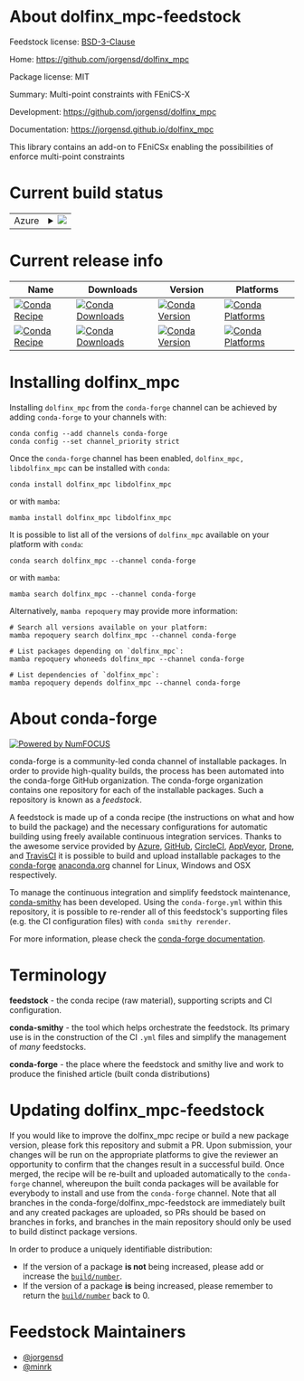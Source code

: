 About dolfinx_mpc-feedstock
===========================

Feedstock license: [BSD-3-Clause](https://github.com/conda-forge/dolfinx_mpc-feedstock/blob/main/LICENSE.txt)

Home: https://github.com/jorgensd/dolfinx_mpc

Package license: MIT

Summary: Multi-point constraints with FEniCS-X

Development: https://github.com/jorgensd/dolfinx_mpc

Documentation: https://jorgensd.github.io/dolfinx_mpc

This library contains an add-on to FEniCSx enabling the possibilities of enforce multi-point constraints

Current build status
====================


<table>
    
  <tr>
    <td>Azure</td>
    <td>
      <details>
        <summary>
          <a href="https://dev.azure.com/conda-forge/feedstock-builds/_build/latest?definitionId=18677&branchName=main">
            <img src="https://dev.azure.com/conda-forge/feedstock-builds/_apis/build/status/dolfinx_mpc-feedstock?branchName=main">
          </a>
        </summary>
        <table>
          <thead><tr><th>Variant</th><th>Status</th></tr></thead>
          <tbody><tr>
              <td>linux_64_mpimpichpython3.10.____cpythonscalarcomplex</td>
              <td>
                <a href="https://dev.azure.com/conda-forge/feedstock-builds/_build/latest?definitionId=18677&branchName=main">
                  <img src="https://dev.azure.com/conda-forge/feedstock-builds/_apis/build/status/dolfinx_mpc-feedstock?branchName=main&jobName=linux&configuration=linux%20linux_64_mpimpichpython3.10.____cpythonscalarcomplex" alt="variant">
                </a>
              </td>
            </tr><tr>
              <td>linux_64_mpimpichpython3.10.____cpythonscalarreal</td>
              <td>
                <a href="https://dev.azure.com/conda-forge/feedstock-builds/_build/latest?definitionId=18677&branchName=main">
                  <img src="https://dev.azure.com/conda-forge/feedstock-builds/_apis/build/status/dolfinx_mpc-feedstock?branchName=main&jobName=linux&configuration=linux%20linux_64_mpimpichpython3.10.____cpythonscalarreal" alt="variant">
                </a>
              </td>
            </tr><tr>
              <td>linux_64_mpimpichpython3.11.____cpythonscalarcomplex</td>
              <td>
                <a href="https://dev.azure.com/conda-forge/feedstock-builds/_build/latest?definitionId=18677&branchName=main">
                  <img src="https://dev.azure.com/conda-forge/feedstock-builds/_apis/build/status/dolfinx_mpc-feedstock?branchName=main&jobName=linux&configuration=linux%20linux_64_mpimpichpython3.11.____cpythonscalarcomplex" alt="variant">
                </a>
              </td>
            </tr><tr>
              <td>linux_64_mpimpichpython3.11.____cpythonscalarreal</td>
              <td>
                <a href="https://dev.azure.com/conda-forge/feedstock-builds/_build/latest?definitionId=18677&branchName=main">
                  <img src="https://dev.azure.com/conda-forge/feedstock-builds/_apis/build/status/dolfinx_mpc-feedstock?branchName=main&jobName=linux&configuration=linux%20linux_64_mpimpichpython3.11.____cpythonscalarreal" alt="variant">
                </a>
              </td>
            </tr><tr>
              <td>linux_64_mpimpichpython3.12.____cpythonscalarcomplex</td>
              <td>
                <a href="https://dev.azure.com/conda-forge/feedstock-builds/_build/latest?definitionId=18677&branchName=main">
                  <img src="https://dev.azure.com/conda-forge/feedstock-builds/_apis/build/status/dolfinx_mpc-feedstock?branchName=main&jobName=linux&configuration=linux%20linux_64_mpimpichpython3.12.____cpythonscalarcomplex" alt="variant">
                </a>
              </td>
            </tr><tr>
              <td>linux_64_mpimpichpython3.12.____cpythonscalarreal</td>
              <td>
                <a href="https://dev.azure.com/conda-forge/feedstock-builds/_build/latest?definitionId=18677&branchName=main">
                  <img src="https://dev.azure.com/conda-forge/feedstock-builds/_apis/build/status/dolfinx_mpc-feedstock?branchName=main&jobName=linux&configuration=linux%20linux_64_mpimpichpython3.12.____cpythonscalarreal" alt="variant">
                </a>
              </td>
            </tr><tr>
              <td>linux_64_mpimpichpython3.13.____cp313scalarcomplex</td>
              <td>
                <a href="https://dev.azure.com/conda-forge/feedstock-builds/_build/latest?definitionId=18677&branchName=main">
                  <img src="https://dev.azure.com/conda-forge/feedstock-builds/_apis/build/status/dolfinx_mpc-feedstock?branchName=main&jobName=linux&configuration=linux%20linux_64_mpimpichpython3.13.____cp313scalarcomplex" alt="variant">
                </a>
              </td>
            </tr><tr>
              <td>linux_64_mpimpichpython3.13.____cp313scalarreal</td>
              <td>
                <a href="https://dev.azure.com/conda-forge/feedstock-builds/_build/latest?definitionId=18677&branchName=main">
                  <img src="https://dev.azure.com/conda-forge/feedstock-builds/_apis/build/status/dolfinx_mpc-feedstock?branchName=main&jobName=linux&configuration=linux%20linux_64_mpimpichpython3.13.____cp313scalarreal" alt="variant">
                </a>
              </td>
            </tr><tr>
              <td>linux_64_mpimpichpython3.14.____cp314scalarcomplex</td>
              <td>
                <a href="https://dev.azure.com/conda-forge/feedstock-builds/_build/latest?definitionId=18677&branchName=main">
                  <img src="https://dev.azure.com/conda-forge/feedstock-builds/_apis/build/status/dolfinx_mpc-feedstock?branchName=main&jobName=linux&configuration=linux%20linux_64_mpimpichpython3.14.____cp314scalarcomplex" alt="variant">
                </a>
              </td>
            </tr><tr>
              <td>linux_64_mpimpichpython3.14.____cp314scalarreal</td>
              <td>
                <a href="https://dev.azure.com/conda-forge/feedstock-builds/_build/latest?definitionId=18677&branchName=main">
                  <img src="https://dev.azure.com/conda-forge/feedstock-builds/_apis/build/status/dolfinx_mpc-feedstock?branchName=main&jobName=linux&configuration=linux%20linux_64_mpimpichpython3.14.____cp314scalarreal" alt="variant">
                </a>
              </td>
            </tr><tr>
              <td>linux_64_mpiopenmpipython3.10.____cpythonscalarcomplex</td>
              <td>
                <a href="https://dev.azure.com/conda-forge/feedstock-builds/_build/latest?definitionId=18677&branchName=main">
                  <img src="https://dev.azure.com/conda-forge/feedstock-builds/_apis/build/status/dolfinx_mpc-feedstock?branchName=main&jobName=linux&configuration=linux%20linux_64_mpiopenmpipython3.10.____cpythonscalarcomplex" alt="variant">
                </a>
              </td>
            </tr><tr>
              <td>linux_64_mpiopenmpipython3.10.____cpythonscalarreal</td>
              <td>
                <a href="https://dev.azure.com/conda-forge/feedstock-builds/_build/latest?definitionId=18677&branchName=main">
                  <img src="https://dev.azure.com/conda-forge/feedstock-builds/_apis/build/status/dolfinx_mpc-feedstock?branchName=main&jobName=linux&configuration=linux%20linux_64_mpiopenmpipython3.10.____cpythonscalarreal" alt="variant">
                </a>
              </td>
            </tr><tr>
              <td>linux_64_mpiopenmpipython3.11.____cpythonscalarcomplex</td>
              <td>
                <a href="https://dev.azure.com/conda-forge/feedstock-builds/_build/latest?definitionId=18677&branchName=main">
                  <img src="https://dev.azure.com/conda-forge/feedstock-builds/_apis/build/status/dolfinx_mpc-feedstock?branchName=main&jobName=linux&configuration=linux%20linux_64_mpiopenmpipython3.11.____cpythonscalarcomplex" alt="variant">
                </a>
              </td>
            </tr><tr>
              <td>linux_64_mpiopenmpipython3.11.____cpythonscalarreal</td>
              <td>
                <a href="https://dev.azure.com/conda-forge/feedstock-builds/_build/latest?definitionId=18677&branchName=main">
                  <img src="https://dev.azure.com/conda-forge/feedstock-builds/_apis/build/status/dolfinx_mpc-feedstock?branchName=main&jobName=linux&configuration=linux%20linux_64_mpiopenmpipython3.11.____cpythonscalarreal" alt="variant">
                </a>
              </td>
            </tr><tr>
              <td>linux_64_mpiopenmpipython3.12.____cpythonscalarcomplex</td>
              <td>
                <a href="https://dev.azure.com/conda-forge/feedstock-builds/_build/latest?definitionId=18677&branchName=main">
                  <img src="https://dev.azure.com/conda-forge/feedstock-builds/_apis/build/status/dolfinx_mpc-feedstock?branchName=main&jobName=linux&configuration=linux%20linux_64_mpiopenmpipython3.12.____cpythonscalarcomplex" alt="variant">
                </a>
              </td>
            </tr><tr>
              <td>linux_64_mpiopenmpipython3.12.____cpythonscalarreal</td>
              <td>
                <a href="https://dev.azure.com/conda-forge/feedstock-builds/_build/latest?definitionId=18677&branchName=main">
                  <img src="https://dev.azure.com/conda-forge/feedstock-builds/_apis/build/status/dolfinx_mpc-feedstock?branchName=main&jobName=linux&configuration=linux%20linux_64_mpiopenmpipython3.12.____cpythonscalarreal" alt="variant">
                </a>
              </td>
            </tr><tr>
              <td>linux_64_mpiopenmpipython3.13.____cp313scalarcomplex</td>
              <td>
                <a href="https://dev.azure.com/conda-forge/feedstock-builds/_build/latest?definitionId=18677&branchName=main">
                  <img src="https://dev.azure.com/conda-forge/feedstock-builds/_apis/build/status/dolfinx_mpc-feedstock?branchName=main&jobName=linux&configuration=linux%20linux_64_mpiopenmpipython3.13.____cp313scalarcomplex" alt="variant">
                </a>
              </td>
            </tr><tr>
              <td>linux_64_mpiopenmpipython3.13.____cp313scalarreal</td>
              <td>
                <a href="https://dev.azure.com/conda-forge/feedstock-builds/_build/latest?definitionId=18677&branchName=main">
                  <img src="https://dev.azure.com/conda-forge/feedstock-builds/_apis/build/status/dolfinx_mpc-feedstock?branchName=main&jobName=linux&configuration=linux%20linux_64_mpiopenmpipython3.13.____cp313scalarreal" alt="variant">
                </a>
              </td>
            </tr><tr>
              <td>linux_64_mpiopenmpipython3.14.____cp314scalarcomplex</td>
              <td>
                <a href="https://dev.azure.com/conda-forge/feedstock-builds/_build/latest?definitionId=18677&branchName=main">
                  <img src="https://dev.azure.com/conda-forge/feedstock-builds/_apis/build/status/dolfinx_mpc-feedstock?branchName=main&jobName=linux&configuration=linux%20linux_64_mpiopenmpipython3.14.____cp314scalarcomplex" alt="variant">
                </a>
              </td>
            </tr><tr>
              <td>linux_64_mpiopenmpipython3.14.____cp314scalarreal</td>
              <td>
                <a href="https://dev.azure.com/conda-forge/feedstock-builds/_build/latest?definitionId=18677&branchName=main">
                  <img src="https://dev.azure.com/conda-forge/feedstock-builds/_apis/build/status/dolfinx_mpc-feedstock?branchName=main&jobName=linux&configuration=linux%20linux_64_mpiopenmpipython3.14.____cp314scalarreal" alt="variant">
                </a>
              </td>
            </tr><tr>
              <td>linux_aarch64_mpimpichpython3.10.____cpythonscalarcomplex</td>
              <td>
                <a href="https://dev.azure.com/conda-forge/feedstock-builds/_build/latest?definitionId=18677&branchName=main">
                  <img src="https://dev.azure.com/conda-forge/feedstock-builds/_apis/build/status/dolfinx_mpc-feedstock?branchName=main&jobName=linux&configuration=linux%20linux_aarch64_mpimpichpython3.10.____cpythonscalarcomplex" alt="variant">
                </a>
              </td>
            </tr><tr>
              <td>linux_aarch64_mpimpichpython3.10.____cpythonscalarreal</td>
              <td>
                <a href="https://dev.azure.com/conda-forge/feedstock-builds/_build/latest?definitionId=18677&branchName=main">
                  <img src="https://dev.azure.com/conda-forge/feedstock-builds/_apis/build/status/dolfinx_mpc-feedstock?branchName=main&jobName=linux&configuration=linux%20linux_aarch64_mpimpichpython3.10.____cpythonscalarreal" alt="variant">
                </a>
              </td>
            </tr><tr>
              <td>linux_aarch64_mpimpichpython3.11.____cpythonscalarcomplex</td>
              <td>
                <a href="https://dev.azure.com/conda-forge/feedstock-builds/_build/latest?definitionId=18677&branchName=main">
                  <img src="https://dev.azure.com/conda-forge/feedstock-builds/_apis/build/status/dolfinx_mpc-feedstock?branchName=main&jobName=linux&configuration=linux%20linux_aarch64_mpimpichpython3.11.____cpythonscalarcomplex" alt="variant">
                </a>
              </td>
            </tr><tr>
              <td>linux_aarch64_mpimpichpython3.11.____cpythonscalarreal</td>
              <td>
                <a href="https://dev.azure.com/conda-forge/feedstock-builds/_build/latest?definitionId=18677&branchName=main">
                  <img src="https://dev.azure.com/conda-forge/feedstock-builds/_apis/build/status/dolfinx_mpc-feedstock?branchName=main&jobName=linux&configuration=linux%20linux_aarch64_mpimpichpython3.11.____cpythonscalarreal" alt="variant">
                </a>
              </td>
            </tr><tr>
              <td>linux_aarch64_mpimpichpython3.12.____cpythonscalarcomplex</td>
              <td>
                <a href="https://dev.azure.com/conda-forge/feedstock-builds/_build/latest?definitionId=18677&branchName=main">
                  <img src="https://dev.azure.com/conda-forge/feedstock-builds/_apis/build/status/dolfinx_mpc-feedstock?branchName=main&jobName=linux&configuration=linux%20linux_aarch64_mpimpichpython3.12.____cpythonscalarcomplex" alt="variant">
                </a>
              </td>
            </tr><tr>
              <td>linux_aarch64_mpimpichpython3.12.____cpythonscalarreal</td>
              <td>
                <a href="https://dev.azure.com/conda-forge/feedstock-builds/_build/latest?definitionId=18677&branchName=main">
                  <img src="https://dev.azure.com/conda-forge/feedstock-builds/_apis/build/status/dolfinx_mpc-feedstock?branchName=main&jobName=linux&configuration=linux%20linux_aarch64_mpimpichpython3.12.____cpythonscalarreal" alt="variant">
                </a>
              </td>
            </tr><tr>
              <td>linux_aarch64_mpimpichpython3.13.____cp313scalarcomplex</td>
              <td>
                <a href="https://dev.azure.com/conda-forge/feedstock-builds/_build/latest?definitionId=18677&branchName=main">
                  <img src="https://dev.azure.com/conda-forge/feedstock-builds/_apis/build/status/dolfinx_mpc-feedstock?branchName=main&jobName=linux&configuration=linux%20linux_aarch64_mpimpichpython3.13.____cp313scalarcomplex" alt="variant">
                </a>
              </td>
            </tr><tr>
              <td>linux_aarch64_mpimpichpython3.13.____cp313scalarreal</td>
              <td>
                <a href="https://dev.azure.com/conda-forge/feedstock-builds/_build/latest?definitionId=18677&branchName=main">
                  <img src="https://dev.azure.com/conda-forge/feedstock-builds/_apis/build/status/dolfinx_mpc-feedstock?branchName=main&jobName=linux&configuration=linux%20linux_aarch64_mpimpichpython3.13.____cp313scalarreal" alt="variant">
                </a>
              </td>
            </tr><tr>
              <td>linux_aarch64_mpimpichpython3.14.____cp314scalarcomplex</td>
              <td>
                <a href="https://dev.azure.com/conda-forge/feedstock-builds/_build/latest?definitionId=18677&branchName=main">
                  <img src="https://dev.azure.com/conda-forge/feedstock-builds/_apis/build/status/dolfinx_mpc-feedstock?branchName=main&jobName=linux&configuration=linux%20linux_aarch64_mpimpichpython3.14.____cp314scalarcomplex" alt="variant">
                </a>
              </td>
            </tr><tr>
              <td>linux_aarch64_mpimpichpython3.14.____cp314scalarreal</td>
              <td>
                <a href="https://dev.azure.com/conda-forge/feedstock-builds/_build/latest?definitionId=18677&branchName=main">
                  <img src="https://dev.azure.com/conda-forge/feedstock-builds/_apis/build/status/dolfinx_mpc-feedstock?branchName=main&jobName=linux&configuration=linux%20linux_aarch64_mpimpichpython3.14.____cp314scalarreal" alt="variant">
                </a>
              </td>
            </tr><tr>
              <td>linux_aarch64_mpiopenmpipython3.10.____cpythonscalarcomplex</td>
              <td>
                <a href="https://dev.azure.com/conda-forge/feedstock-builds/_build/latest?definitionId=18677&branchName=main">
                  <img src="https://dev.azure.com/conda-forge/feedstock-builds/_apis/build/status/dolfinx_mpc-feedstock?branchName=main&jobName=linux&configuration=linux%20linux_aarch64_mpiopenmpipython3.10.____cpythonscalarcomplex" alt="variant">
                </a>
              </td>
            </tr><tr>
              <td>linux_aarch64_mpiopenmpipython3.10.____cpythonscalarreal</td>
              <td>
                <a href="https://dev.azure.com/conda-forge/feedstock-builds/_build/latest?definitionId=18677&branchName=main">
                  <img src="https://dev.azure.com/conda-forge/feedstock-builds/_apis/build/status/dolfinx_mpc-feedstock?branchName=main&jobName=linux&configuration=linux%20linux_aarch64_mpiopenmpipython3.10.____cpythonscalarreal" alt="variant">
                </a>
              </td>
            </tr><tr>
              <td>linux_aarch64_mpiopenmpipython3.11.____cpythonscalarcomplex</td>
              <td>
                <a href="https://dev.azure.com/conda-forge/feedstock-builds/_build/latest?definitionId=18677&branchName=main">
                  <img src="https://dev.azure.com/conda-forge/feedstock-builds/_apis/build/status/dolfinx_mpc-feedstock?branchName=main&jobName=linux&configuration=linux%20linux_aarch64_mpiopenmpipython3.11.____cpythonscalarcomplex" alt="variant">
                </a>
              </td>
            </tr><tr>
              <td>linux_aarch64_mpiopenmpipython3.11.____cpythonscalarreal</td>
              <td>
                <a href="https://dev.azure.com/conda-forge/feedstock-builds/_build/latest?definitionId=18677&branchName=main">
                  <img src="https://dev.azure.com/conda-forge/feedstock-builds/_apis/build/status/dolfinx_mpc-feedstock?branchName=main&jobName=linux&configuration=linux%20linux_aarch64_mpiopenmpipython3.11.____cpythonscalarreal" alt="variant">
                </a>
              </td>
            </tr><tr>
              <td>linux_aarch64_mpiopenmpipython3.12.____cpythonscalarcomplex</td>
              <td>
                <a href="https://dev.azure.com/conda-forge/feedstock-builds/_build/latest?definitionId=18677&branchName=main">
                  <img src="https://dev.azure.com/conda-forge/feedstock-builds/_apis/build/status/dolfinx_mpc-feedstock?branchName=main&jobName=linux&configuration=linux%20linux_aarch64_mpiopenmpipython3.12.____cpythonscalarcomplex" alt="variant">
                </a>
              </td>
            </tr><tr>
              <td>linux_aarch64_mpiopenmpipython3.12.____cpythonscalarreal</td>
              <td>
                <a href="https://dev.azure.com/conda-forge/feedstock-builds/_build/latest?definitionId=18677&branchName=main">
                  <img src="https://dev.azure.com/conda-forge/feedstock-builds/_apis/build/status/dolfinx_mpc-feedstock?branchName=main&jobName=linux&configuration=linux%20linux_aarch64_mpiopenmpipython3.12.____cpythonscalarreal" alt="variant">
                </a>
              </td>
            </tr><tr>
              <td>linux_aarch64_mpiopenmpipython3.13.____cp313scalarcomplex</td>
              <td>
                <a href="https://dev.azure.com/conda-forge/feedstock-builds/_build/latest?definitionId=18677&branchName=main">
                  <img src="https://dev.azure.com/conda-forge/feedstock-builds/_apis/build/status/dolfinx_mpc-feedstock?branchName=main&jobName=linux&configuration=linux%20linux_aarch64_mpiopenmpipython3.13.____cp313scalarcomplex" alt="variant">
                </a>
              </td>
            </tr><tr>
              <td>linux_aarch64_mpiopenmpipython3.13.____cp313scalarreal</td>
              <td>
                <a href="https://dev.azure.com/conda-forge/feedstock-builds/_build/latest?definitionId=18677&branchName=main">
                  <img src="https://dev.azure.com/conda-forge/feedstock-builds/_apis/build/status/dolfinx_mpc-feedstock?branchName=main&jobName=linux&configuration=linux%20linux_aarch64_mpiopenmpipython3.13.____cp313scalarreal" alt="variant">
                </a>
              </td>
            </tr><tr>
              <td>linux_aarch64_mpiopenmpipython3.14.____cp314scalarcomplex</td>
              <td>
                <a href="https://dev.azure.com/conda-forge/feedstock-builds/_build/latest?definitionId=18677&branchName=main">
                  <img src="https://dev.azure.com/conda-forge/feedstock-builds/_apis/build/status/dolfinx_mpc-feedstock?branchName=main&jobName=linux&configuration=linux%20linux_aarch64_mpiopenmpipython3.14.____cp314scalarcomplex" alt="variant">
                </a>
              </td>
            </tr><tr>
              <td>linux_aarch64_mpiopenmpipython3.14.____cp314scalarreal</td>
              <td>
                <a href="https://dev.azure.com/conda-forge/feedstock-builds/_build/latest?definitionId=18677&branchName=main">
                  <img src="https://dev.azure.com/conda-forge/feedstock-builds/_apis/build/status/dolfinx_mpc-feedstock?branchName=main&jobName=linux&configuration=linux%20linux_aarch64_mpiopenmpipython3.14.____cp314scalarreal" alt="variant">
                </a>
              </td>
            </tr><tr>
              <td>osx_64_mpimpichpython3.10.____cpythonscalarcomplex</td>
              <td>
                <a href="https://dev.azure.com/conda-forge/feedstock-builds/_build/latest?definitionId=18677&branchName=main">
                  <img src="https://dev.azure.com/conda-forge/feedstock-builds/_apis/build/status/dolfinx_mpc-feedstock?branchName=main&jobName=osx&configuration=osx%20osx_64_mpimpichpython3.10.____cpythonscalarcomplex" alt="variant">
                </a>
              </td>
            </tr><tr>
              <td>osx_64_mpimpichpython3.10.____cpythonscalarreal</td>
              <td>
                <a href="https://dev.azure.com/conda-forge/feedstock-builds/_build/latest?definitionId=18677&branchName=main">
                  <img src="https://dev.azure.com/conda-forge/feedstock-builds/_apis/build/status/dolfinx_mpc-feedstock?branchName=main&jobName=osx&configuration=osx%20osx_64_mpimpichpython3.10.____cpythonscalarreal" alt="variant">
                </a>
              </td>
            </tr><tr>
              <td>osx_64_mpimpichpython3.11.____cpythonscalarcomplex</td>
              <td>
                <a href="https://dev.azure.com/conda-forge/feedstock-builds/_build/latest?definitionId=18677&branchName=main">
                  <img src="https://dev.azure.com/conda-forge/feedstock-builds/_apis/build/status/dolfinx_mpc-feedstock?branchName=main&jobName=osx&configuration=osx%20osx_64_mpimpichpython3.11.____cpythonscalarcomplex" alt="variant">
                </a>
              </td>
            </tr><tr>
              <td>osx_64_mpimpichpython3.11.____cpythonscalarreal</td>
              <td>
                <a href="https://dev.azure.com/conda-forge/feedstock-builds/_build/latest?definitionId=18677&branchName=main">
                  <img src="https://dev.azure.com/conda-forge/feedstock-builds/_apis/build/status/dolfinx_mpc-feedstock?branchName=main&jobName=osx&configuration=osx%20osx_64_mpimpichpython3.11.____cpythonscalarreal" alt="variant">
                </a>
              </td>
            </tr><tr>
              <td>osx_64_mpimpichpython3.12.____cpythonscalarcomplex</td>
              <td>
                <a href="https://dev.azure.com/conda-forge/feedstock-builds/_build/latest?definitionId=18677&branchName=main">
                  <img src="https://dev.azure.com/conda-forge/feedstock-builds/_apis/build/status/dolfinx_mpc-feedstock?branchName=main&jobName=osx&configuration=osx%20osx_64_mpimpichpython3.12.____cpythonscalarcomplex" alt="variant">
                </a>
              </td>
            </tr><tr>
              <td>osx_64_mpimpichpython3.12.____cpythonscalarreal</td>
              <td>
                <a href="https://dev.azure.com/conda-forge/feedstock-builds/_build/latest?definitionId=18677&branchName=main">
                  <img src="https://dev.azure.com/conda-forge/feedstock-builds/_apis/build/status/dolfinx_mpc-feedstock?branchName=main&jobName=osx&configuration=osx%20osx_64_mpimpichpython3.12.____cpythonscalarreal" alt="variant">
                </a>
              </td>
            </tr><tr>
              <td>osx_64_mpimpichpython3.13.____cp313scalarcomplex</td>
              <td>
                <a href="https://dev.azure.com/conda-forge/feedstock-builds/_build/latest?definitionId=18677&branchName=main">
                  <img src="https://dev.azure.com/conda-forge/feedstock-builds/_apis/build/status/dolfinx_mpc-feedstock?branchName=main&jobName=osx&configuration=osx%20osx_64_mpimpichpython3.13.____cp313scalarcomplex" alt="variant">
                </a>
              </td>
            </tr><tr>
              <td>osx_64_mpimpichpython3.13.____cp313scalarreal</td>
              <td>
                <a href="https://dev.azure.com/conda-forge/feedstock-builds/_build/latest?definitionId=18677&branchName=main">
                  <img src="https://dev.azure.com/conda-forge/feedstock-builds/_apis/build/status/dolfinx_mpc-feedstock?branchName=main&jobName=osx&configuration=osx%20osx_64_mpimpichpython3.13.____cp313scalarreal" alt="variant">
                </a>
              </td>
            </tr><tr>
              <td>osx_64_mpimpichpython3.14.____cp314scalarcomplex</td>
              <td>
                <a href="https://dev.azure.com/conda-forge/feedstock-builds/_build/latest?definitionId=18677&branchName=main">
                  <img src="https://dev.azure.com/conda-forge/feedstock-builds/_apis/build/status/dolfinx_mpc-feedstock?branchName=main&jobName=osx&configuration=osx%20osx_64_mpimpichpython3.14.____cp314scalarcomplex" alt="variant">
                </a>
              </td>
            </tr><tr>
              <td>osx_64_mpimpichpython3.14.____cp314scalarreal</td>
              <td>
                <a href="https://dev.azure.com/conda-forge/feedstock-builds/_build/latest?definitionId=18677&branchName=main">
                  <img src="https://dev.azure.com/conda-forge/feedstock-builds/_apis/build/status/dolfinx_mpc-feedstock?branchName=main&jobName=osx&configuration=osx%20osx_64_mpimpichpython3.14.____cp314scalarreal" alt="variant">
                </a>
              </td>
            </tr><tr>
              <td>osx_64_mpiopenmpipython3.10.____cpythonscalarcomplex</td>
              <td>
                <a href="https://dev.azure.com/conda-forge/feedstock-builds/_build/latest?definitionId=18677&branchName=main">
                  <img src="https://dev.azure.com/conda-forge/feedstock-builds/_apis/build/status/dolfinx_mpc-feedstock?branchName=main&jobName=osx&configuration=osx%20osx_64_mpiopenmpipython3.10.____cpythonscalarcomplex" alt="variant">
                </a>
              </td>
            </tr><tr>
              <td>osx_64_mpiopenmpipython3.10.____cpythonscalarreal</td>
              <td>
                <a href="https://dev.azure.com/conda-forge/feedstock-builds/_build/latest?definitionId=18677&branchName=main">
                  <img src="https://dev.azure.com/conda-forge/feedstock-builds/_apis/build/status/dolfinx_mpc-feedstock?branchName=main&jobName=osx&configuration=osx%20osx_64_mpiopenmpipython3.10.____cpythonscalarreal" alt="variant">
                </a>
              </td>
            </tr><tr>
              <td>osx_64_mpiopenmpipython3.11.____cpythonscalarcomplex</td>
              <td>
                <a href="https://dev.azure.com/conda-forge/feedstock-builds/_build/latest?definitionId=18677&branchName=main">
                  <img src="https://dev.azure.com/conda-forge/feedstock-builds/_apis/build/status/dolfinx_mpc-feedstock?branchName=main&jobName=osx&configuration=osx%20osx_64_mpiopenmpipython3.11.____cpythonscalarcomplex" alt="variant">
                </a>
              </td>
            </tr><tr>
              <td>osx_64_mpiopenmpipython3.11.____cpythonscalarreal</td>
              <td>
                <a href="https://dev.azure.com/conda-forge/feedstock-builds/_build/latest?definitionId=18677&branchName=main">
                  <img src="https://dev.azure.com/conda-forge/feedstock-builds/_apis/build/status/dolfinx_mpc-feedstock?branchName=main&jobName=osx&configuration=osx%20osx_64_mpiopenmpipython3.11.____cpythonscalarreal" alt="variant">
                </a>
              </td>
            </tr><tr>
              <td>osx_64_mpiopenmpipython3.12.____cpythonscalarcomplex</td>
              <td>
                <a href="https://dev.azure.com/conda-forge/feedstock-builds/_build/latest?definitionId=18677&branchName=main">
                  <img src="https://dev.azure.com/conda-forge/feedstock-builds/_apis/build/status/dolfinx_mpc-feedstock?branchName=main&jobName=osx&configuration=osx%20osx_64_mpiopenmpipython3.12.____cpythonscalarcomplex" alt="variant">
                </a>
              </td>
            </tr><tr>
              <td>osx_64_mpiopenmpipython3.12.____cpythonscalarreal</td>
              <td>
                <a href="https://dev.azure.com/conda-forge/feedstock-builds/_build/latest?definitionId=18677&branchName=main">
                  <img src="https://dev.azure.com/conda-forge/feedstock-builds/_apis/build/status/dolfinx_mpc-feedstock?branchName=main&jobName=osx&configuration=osx%20osx_64_mpiopenmpipython3.12.____cpythonscalarreal" alt="variant">
                </a>
              </td>
            </tr><tr>
              <td>osx_64_mpiopenmpipython3.13.____cp313scalarcomplex</td>
              <td>
                <a href="https://dev.azure.com/conda-forge/feedstock-builds/_build/latest?definitionId=18677&branchName=main">
                  <img src="https://dev.azure.com/conda-forge/feedstock-builds/_apis/build/status/dolfinx_mpc-feedstock?branchName=main&jobName=osx&configuration=osx%20osx_64_mpiopenmpipython3.13.____cp313scalarcomplex" alt="variant">
                </a>
              </td>
            </tr><tr>
              <td>osx_64_mpiopenmpipython3.13.____cp313scalarreal</td>
              <td>
                <a href="https://dev.azure.com/conda-forge/feedstock-builds/_build/latest?definitionId=18677&branchName=main">
                  <img src="https://dev.azure.com/conda-forge/feedstock-builds/_apis/build/status/dolfinx_mpc-feedstock?branchName=main&jobName=osx&configuration=osx%20osx_64_mpiopenmpipython3.13.____cp313scalarreal" alt="variant">
                </a>
              </td>
            </tr><tr>
              <td>osx_64_mpiopenmpipython3.14.____cp314scalarcomplex</td>
              <td>
                <a href="https://dev.azure.com/conda-forge/feedstock-builds/_build/latest?definitionId=18677&branchName=main">
                  <img src="https://dev.azure.com/conda-forge/feedstock-builds/_apis/build/status/dolfinx_mpc-feedstock?branchName=main&jobName=osx&configuration=osx%20osx_64_mpiopenmpipython3.14.____cp314scalarcomplex" alt="variant">
                </a>
              </td>
            </tr><tr>
              <td>osx_64_mpiopenmpipython3.14.____cp314scalarreal</td>
              <td>
                <a href="https://dev.azure.com/conda-forge/feedstock-builds/_build/latest?definitionId=18677&branchName=main">
                  <img src="https://dev.azure.com/conda-forge/feedstock-builds/_apis/build/status/dolfinx_mpc-feedstock?branchName=main&jobName=osx&configuration=osx%20osx_64_mpiopenmpipython3.14.____cp314scalarreal" alt="variant">
                </a>
              </td>
            </tr><tr>
              <td>osx_arm64_mpimpichpython3.10.____cpythonscalarcomplex</td>
              <td>
                <a href="https://dev.azure.com/conda-forge/feedstock-builds/_build/latest?definitionId=18677&branchName=main">
                  <img src="https://dev.azure.com/conda-forge/feedstock-builds/_apis/build/status/dolfinx_mpc-feedstock?branchName=main&jobName=osx&configuration=osx%20osx_arm64_mpimpichpython3.10.____cpythonscalarcomplex" alt="variant">
                </a>
              </td>
            </tr><tr>
              <td>osx_arm64_mpimpichpython3.10.____cpythonscalarreal</td>
              <td>
                <a href="https://dev.azure.com/conda-forge/feedstock-builds/_build/latest?definitionId=18677&branchName=main">
                  <img src="https://dev.azure.com/conda-forge/feedstock-builds/_apis/build/status/dolfinx_mpc-feedstock?branchName=main&jobName=osx&configuration=osx%20osx_arm64_mpimpichpython3.10.____cpythonscalarreal" alt="variant">
                </a>
              </td>
            </tr><tr>
              <td>osx_arm64_mpimpichpython3.11.____cpythonscalarcomplex</td>
              <td>
                <a href="https://dev.azure.com/conda-forge/feedstock-builds/_build/latest?definitionId=18677&branchName=main">
                  <img src="https://dev.azure.com/conda-forge/feedstock-builds/_apis/build/status/dolfinx_mpc-feedstock?branchName=main&jobName=osx&configuration=osx%20osx_arm64_mpimpichpython3.11.____cpythonscalarcomplex" alt="variant">
                </a>
              </td>
            </tr><tr>
              <td>osx_arm64_mpimpichpython3.11.____cpythonscalarreal</td>
              <td>
                <a href="https://dev.azure.com/conda-forge/feedstock-builds/_build/latest?definitionId=18677&branchName=main">
                  <img src="https://dev.azure.com/conda-forge/feedstock-builds/_apis/build/status/dolfinx_mpc-feedstock?branchName=main&jobName=osx&configuration=osx%20osx_arm64_mpimpichpython3.11.____cpythonscalarreal" alt="variant">
                </a>
              </td>
            </tr><tr>
              <td>osx_arm64_mpimpichpython3.12.____cpythonscalarcomplex</td>
              <td>
                <a href="https://dev.azure.com/conda-forge/feedstock-builds/_build/latest?definitionId=18677&branchName=main">
                  <img src="https://dev.azure.com/conda-forge/feedstock-builds/_apis/build/status/dolfinx_mpc-feedstock?branchName=main&jobName=osx&configuration=osx%20osx_arm64_mpimpichpython3.12.____cpythonscalarcomplex" alt="variant">
                </a>
              </td>
            </tr><tr>
              <td>osx_arm64_mpimpichpython3.12.____cpythonscalarreal</td>
              <td>
                <a href="https://dev.azure.com/conda-forge/feedstock-builds/_build/latest?definitionId=18677&branchName=main">
                  <img src="https://dev.azure.com/conda-forge/feedstock-builds/_apis/build/status/dolfinx_mpc-feedstock?branchName=main&jobName=osx&configuration=osx%20osx_arm64_mpimpichpython3.12.____cpythonscalarreal" alt="variant">
                </a>
              </td>
            </tr><tr>
              <td>osx_arm64_mpimpichpython3.13.____cp313scalarcomplex</td>
              <td>
                <a href="https://dev.azure.com/conda-forge/feedstock-builds/_build/latest?definitionId=18677&branchName=main">
                  <img src="https://dev.azure.com/conda-forge/feedstock-builds/_apis/build/status/dolfinx_mpc-feedstock?branchName=main&jobName=osx&configuration=osx%20osx_arm64_mpimpichpython3.13.____cp313scalarcomplex" alt="variant">
                </a>
              </td>
            </tr><tr>
              <td>osx_arm64_mpimpichpython3.13.____cp313scalarreal</td>
              <td>
                <a href="https://dev.azure.com/conda-forge/feedstock-builds/_build/latest?definitionId=18677&branchName=main">
                  <img src="https://dev.azure.com/conda-forge/feedstock-builds/_apis/build/status/dolfinx_mpc-feedstock?branchName=main&jobName=osx&configuration=osx%20osx_arm64_mpimpichpython3.13.____cp313scalarreal" alt="variant">
                </a>
              </td>
            </tr><tr>
              <td>osx_arm64_mpimpichpython3.14.____cp314scalarcomplex</td>
              <td>
                <a href="https://dev.azure.com/conda-forge/feedstock-builds/_build/latest?definitionId=18677&branchName=main">
                  <img src="https://dev.azure.com/conda-forge/feedstock-builds/_apis/build/status/dolfinx_mpc-feedstock?branchName=main&jobName=osx&configuration=osx%20osx_arm64_mpimpichpython3.14.____cp314scalarcomplex" alt="variant">
                </a>
              </td>
            </tr><tr>
              <td>osx_arm64_mpimpichpython3.14.____cp314scalarreal</td>
              <td>
                <a href="https://dev.azure.com/conda-forge/feedstock-builds/_build/latest?definitionId=18677&branchName=main">
                  <img src="https://dev.azure.com/conda-forge/feedstock-builds/_apis/build/status/dolfinx_mpc-feedstock?branchName=main&jobName=osx&configuration=osx%20osx_arm64_mpimpichpython3.14.____cp314scalarreal" alt="variant">
                </a>
              </td>
            </tr><tr>
              <td>osx_arm64_mpiopenmpipython3.10.____cpythonscalarcomplex</td>
              <td>
                <a href="https://dev.azure.com/conda-forge/feedstock-builds/_build/latest?definitionId=18677&branchName=main">
                  <img src="https://dev.azure.com/conda-forge/feedstock-builds/_apis/build/status/dolfinx_mpc-feedstock?branchName=main&jobName=osx&configuration=osx%20osx_arm64_mpiopenmpipython3.10.____cpythonscalarcomplex" alt="variant">
                </a>
              </td>
            </tr><tr>
              <td>osx_arm64_mpiopenmpipython3.10.____cpythonscalarreal</td>
              <td>
                <a href="https://dev.azure.com/conda-forge/feedstock-builds/_build/latest?definitionId=18677&branchName=main">
                  <img src="https://dev.azure.com/conda-forge/feedstock-builds/_apis/build/status/dolfinx_mpc-feedstock?branchName=main&jobName=osx&configuration=osx%20osx_arm64_mpiopenmpipython3.10.____cpythonscalarreal" alt="variant">
                </a>
              </td>
            </tr><tr>
              <td>osx_arm64_mpiopenmpipython3.11.____cpythonscalarcomplex</td>
              <td>
                <a href="https://dev.azure.com/conda-forge/feedstock-builds/_build/latest?definitionId=18677&branchName=main">
                  <img src="https://dev.azure.com/conda-forge/feedstock-builds/_apis/build/status/dolfinx_mpc-feedstock?branchName=main&jobName=osx&configuration=osx%20osx_arm64_mpiopenmpipython3.11.____cpythonscalarcomplex" alt="variant">
                </a>
              </td>
            </tr><tr>
              <td>osx_arm64_mpiopenmpipython3.11.____cpythonscalarreal</td>
              <td>
                <a href="https://dev.azure.com/conda-forge/feedstock-builds/_build/latest?definitionId=18677&branchName=main">
                  <img src="https://dev.azure.com/conda-forge/feedstock-builds/_apis/build/status/dolfinx_mpc-feedstock?branchName=main&jobName=osx&configuration=osx%20osx_arm64_mpiopenmpipython3.11.____cpythonscalarreal" alt="variant">
                </a>
              </td>
            </tr><tr>
              <td>osx_arm64_mpiopenmpipython3.12.____cpythonscalarcomplex</td>
              <td>
                <a href="https://dev.azure.com/conda-forge/feedstock-builds/_build/latest?definitionId=18677&branchName=main">
                  <img src="https://dev.azure.com/conda-forge/feedstock-builds/_apis/build/status/dolfinx_mpc-feedstock?branchName=main&jobName=osx&configuration=osx%20osx_arm64_mpiopenmpipython3.12.____cpythonscalarcomplex" alt="variant">
                </a>
              </td>
            </tr><tr>
              <td>osx_arm64_mpiopenmpipython3.12.____cpythonscalarreal</td>
              <td>
                <a href="https://dev.azure.com/conda-forge/feedstock-builds/_build/latest?definitionId=18677&branchName=main">
                  <img src="https://dev.azure.com/conda-forge/feedstock-builds/_apis/build/status/dolfinx_mpc-feedstock?branchName=main&jobName=osx&configuration=osx%20osx_arm64_mpiopenmpipython3.12.____cpythonscalarreal" alt="variant">
                </a>
              </td>
            </tr><tr>
              <td>osx_arm64_mpiopenmpipython3.13.____cp313scalarcomplex</td>
              <td>
                <a href="https://dev.azure.com/conda-forge/feedstock-builds/_build/latest?definitionId=18677&branchName=main">
                  <img src="https://dev.azure.com/conda-forge/feedstock-builds/_apis/build/status/dolfinx_mpc-feedstock?branchName=main&jobName=osx&configuration=osx%20osx_arm64_mpiopenmpipython3.13.____cp313scalarcomplex" alt="variant">
                </a>
              </td>
            </tr><tr>
              <td>osx_arm64_mpiopenmpipython3.13.____cp313scalarreal</td>
              <td>
                <a href="https://dev.azure.com/conda-forge/feedstock-builds/_build/latest?definitionId=18677&branchName=main">
                  <img src="https://dev.azure.com/conda-forge/feedstock-builds/_apis/build/status/dolfinx_mpc-feedstock?branchName=main&jobName=osx&configuration=osx%20osx_arm64_mpiopenmpipython3.13.____cp313scalarreal" alt="variant">
                </a>
              </td>
            </tr><tr>
              <td>osx_arm64_mpiopenmpipython3.14.____cp314scalarcomplex</td>
              <td>
                <a href="https://dev.azure.com/conda-forge/feedstock-builds/_build/latest?definitionId=18677&branchName=main">
                  <img src="https://dev.azure.com/conda-forge/feedstock-builds/_apis/build/status/dolfinx_mpc-feedstock?branchName=main&jobName=osx&configuration=osx%20osx_arm64_mpiopenmpipython3.14.____cp314scalarcomplex" alt="variant">
                </a>
              </td>
            </tr><tr>
              <td>osx_arm64_mpiopenmpipython3.14.____cp314scalarreal</td>
              <td>
                <a href="https://dev.azure.com/conda-forge/feedstock-builds/_build/latest?definitionId=18677&branchName=main">
                  <img src="https://dev.azure.com/conda-forge/feedstock-builds/_apis/build/status/dolfinx_mpc-feedstock?branchName=main&jobName=osx&configuration=osx%20osx_arm64_mpiopenmpipython3.14.____cp314scalarreal" alt="variant">
                </a>
              </td>
            </tr>
          </tbody>
        </table>
      </details>
    </td>
  </tr>
</table>

Current release info
====================

| Name | Downloads | Version | Platforms |
| --- | --- | --- | --- |
| [![Conda Recipe](https://img.shields.io/badge/recipe-dolfinx__mpc-green.svg)](https://anaconda.org/conda-forge/dolfinx_mpc) | [![Conda Downloads](https://img.shields.io/conda/dn/conda-forge/dolfinx_mpc.svg)](https://anaconda.org/conda-forge/dolfinx_mpc) | [![Conda Version](https://img.shields.io/conda/vn/conda-forge/dolfinx_mpc.svg)](https://anaconda.org/conda-forge/dolfinx_mpc) | [![Conda Platforms](https://img.shields.io/conda/pn/conda-forge/dolfinx_mpc.svg)](https://anaconda.org/conda-forge/dolfinx_mpc) |
| [![Conda Recipe](https://img.shields.io/badge/recipe-libdolfinx__mpc-green.svg)](https://anaconda.org/conda-forge/libdolfinx_mpc) | [![Conda Downloads](https://img.shields.io/conda/dn/conda-forge/libdolfinx_mpc.svg)](https://anaconda.org/conda-forge/libdolfinx_mpc) | [![Conda Version](https://img.shields.io/conda/vn/conda-forge/libdolfinx_mpc.svg)](https://anaconda.org/conda-forge/libdolfinx_mpc) | [![Conda Platforms](https://img.shields.io/conda/pn/conda-forge/libdolfinx_mpc.svg)](https://anaconda.org/conda-forge/libdolfinx_mpc) |

Installing dolfinx_mpc
======================

Installing `dolfinx_mpc` from the `conda-forge` channel can be achieved by adding `conda-forge` to your channels with:

```
conda config --add channels conda-forge
conda config --set channel_priority strict
```

Once the `conda-forge` channel has been enabled, `dolfinx_mpc, libdolfinx_mpc` can be installed with `conda`:

```
conda install dolfinx_mpc libdolfinx_mpc
```

or with `mamba`:

```
mamba install dolfinx_mpc libdolfinx_mpc
```

It is possible to list all of the versions of `dolfinx_mpc` available on your platform with `conda`:

```
conda search dolfinx_mpc --channel conda-forge
```

or with `mamba`:

```
mamba search dolfinx_mpc --channel conda-forge
```

Alternatively, `mamba repoquery` may provide more information:

```
# Search all versions available on your platform:
mamba repoquery search dolfinx_mpc --channel conda-forge

# List packages depending on `dolfinx_mpc`:
mamba repoquery whoneeds dolfinx_mpc --channel conda-forge

# List dependencies of `dolfinx_mpc`:
mamba repoquery depends dolfinx_mpc --channel conda-forge
```


About conda-forge
=================

[![Powered by
NumFOCUS](https://img.shields.io/badge/powered%20by-NumFOCUS-orange.svg?style=flat&colorA=E1523D&colorB=007D8A)](https://numfocus.org)

conda-forge is a community-led conda channel of installable packages.
In order to provide high-quality builds, the process has been automated into the
conda-forge GitHub organization. The conda-forge organization contains one repository
for each of the installable packages. Such a repository is known as a *feedstock*.

A feedstock is made up of a conda recipe (the instructions on what and how to build
the package) and the necessary configurations for automatic building using freely
available continuous integration services. Thanks to the awesome service provided by
[Azure](https://azure.microsoft.com/en-us/services/devops/), [GitHub](https://github.com/),
[CircleCI](https://circleci.com/), [AppVeyor](https://www.appveyor.com/),
[Drone](https://cloud.drone.io/welcome), and [TravisCI](https://travis-ci.com/)
it is possible to build and upload installable packages to the
[conda-forge](https://anaconda.org/conda-forge) [anaconda.org](https://anaconda.org/)
channel for Linux, Windows and OSX respectively.

To manage the continuous integration and simplify feedstock maintenance,
[conda-smithy](https://github.com/conda-forge/conda-smithy) has been developed.
Using the ``conda-forge.yml`` within this repository, it is possible to re-render all of
this feedstock's supporting files (e.g. the CI configuration files) with ``conda smithy rerender``.

For more information, please check the [conda-forge documentation](https://conda-forge.org/docs/).

Terminology
===========

**feedstock** - the conda recipe (raw material), supporting scripts and CI configuration.

**conda-smithy** - the tool which helps orchestrate the feedstock.
                   Its primary use is in the construction of the CI ``.yml`` files
                   and simplify the management of *many* feedstocks.

**conda-forge** - the place where the feedstock and smithy live and work to
                  produce the finished article (built conda distributions)


Updating dolfinx_mpc-feedstock
==============================

If you would like to improve the dolfinx_mpc recipe or build a new
package version, please fork this repository and submit a PR. Upon submission,
your changes will be run on the appropriate platforms to give the reviewer an
opportunity to confirm that the changes result in a successful build. Once
merged, the recipe will be re-built and uploaded automatically to the
`conda-forge` channel, whereupon the built conda packages will be available for
everybody to install and use from the `conda-forge` channel.
Note that all branches in the conda-forge/dolfinx_mpc-feedstock are
immediately built and any created packages are uploaded, so PRs should be based
on branches in forks, and branches in the main repository should only be used to
build distinct package versions.

In order to produce a uniquely identifiable distribution:
 * If the version of a package **is not** being increased, please add or increase
   the [``build/number``](https://docs.conda.io/projects/conda-build/en/latest/resources/define-metadata.html#build-number-and-string).
 * If the version of a package **is** being increased, please remember to return
   the [``build/number``](https://docs.conda.io/projects/conda-build/en/latest/resources/define-metadata.html#build-number-and-string)
   back to 0.

Feedstock Maintainers
=====================

* [@jorgensd](https://github.com/jorgensd/)
* [@minrk](https://github.com/minrk/)


